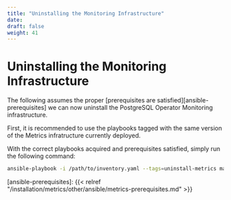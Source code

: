 ```yaml
---
title: "Uninstalling the Monitoring Infrastructure"
date:
draft: false
weight: 41
---
```


# Uninstalling the Monitoring Infrastructure

The following assumes the proper [prerequisites are satisfied][ansible-prerequisites]
we can now uninstall the PostgreSQL Operator Monitoring infrastructure.

First, it is recommended to use the playbooks tagged with the same version
of the Metrics infratructure currently deployed.

With the correct playbooks acquired and prerequisites satisfied, simply run
the following command:

```bash
ansible-playbook -i /path/to/inventory.yaml --tags=uninstall-metrics main.yml
```

[ansible-prerequisites]: {{< relref "/installation/metrics/other/ansible/metrics-prerequisites.md" >}}
